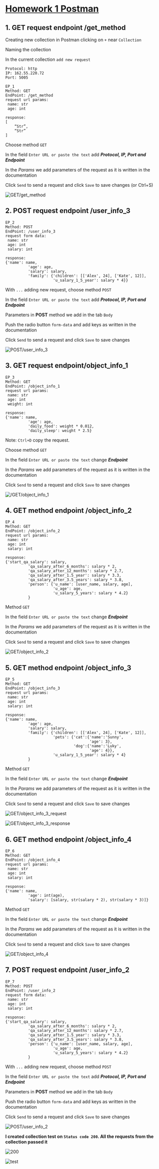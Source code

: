 # [Homework 1 Postman](https://github.com/MariaDash/Postman/blob/main/Homework/Homework1.md#homework-1-postman)
 

## 1. GET request endpoint /get_method
Creating new collection in Postman  clicking on `+` near `Collection`

Naming the collection

In the current collection `add new request`
```
Protocol: http
IP: 162.55.220.72
Port: 5005

EP_1
Method: GET
EndPoint: /get_method
request url params: 
 name: str
 age: int

response: 
[
    “Str”,
    “Str”
]

```
Choose method `GET`

In the field `Enter URL or paste the text` add ***Protocol, IP, Port and Endpoint***

In the *Params* we add parameters of the request as it is written in the documentation

Click `Send` to send a request and click `Save` to save changes (or Ctrl+S)

![GET/get_method](https://github.com/MariaDash/Postman/blob/main/Postman1_pics/Capture1.PNG)

## 2. POST request endpoint /user_info_3

```
EP_2
Method: POST
EndPoint: /user_info_3
request form data: 
 name: str
 age: int
 salary: int

response: 
{'name': name,
          'age': age,
          'salary': salary,
          'family': {'children': [['Alex', 24], ['Kate', 12]],
                     'u_salary_1_5_year': salary * 4}}

```
With `...` adding new request, choose method `POST`

In the field `Enter URL or paste the text` add ***Protocol, IP, Port and Endpoint***

Parameters in **POST** method we add in the tab `Body`

Push the radio button `form-data` and add keys as written in the documentation

Click `Send` to send a request and click `Save` to save changes

![POST/user_info_3](https://github.com/MariaDash/Postman/blob/main/Postman1_pics/Capture2.PNG)

## 3. GET request endpoint/object_info_1
```
EP_3
Method: GET
EndPoint: /object_info_1
request url params: 
 name: str
 age: int
 weight: int

response: 
{'name': name,
          'age': age,
          'daily_food': weight * 0.012,
          'daily_sleep': weight * 2.5}

```
Note: `Ctrl+D` copy the request.

Choose method `GET`

In the field `Enter URL or paste the text` change ***Endpoint***

In the *Params* we add parameters of the request as it is written in the documentation

Click `Send` to send a request and click `Save` to save changes

![/GET/object_info_1](https://github.com/MariaDash/Postman/blob/main/Postman1_pics/Capture3.PNG)

## 4. GET method endpoint /object_info_2
```
EP_4
Method: GET
EndPoint: /object_info_2
request url params: 
 name: str
 age: int
 salary: int

response: 
{'start_qa_salary': salary,
          'qa_salary_after_6_months': salary * 2,
          'qa_salary_after_12_months': salary * 2.7,
          'qa_salary_after_1.5_year': salary * 3.3,
          'qa_salary_after_3.5_years': salary * 3.8,
          'person': {'u_name': [user_name, salary, age],
                     'u_age': age,
                     'u_salary_5_years': salary * 4.2}
          }

```
Method `GET`

In the field `Enter URL or paste the text` change ***Endpoint***

In the *Params* we add parameters of the request as it is written in the documentation

Click `Send` to send a request and click `Save` to save changes

![GET/object_info_2](https://github.com/MariaDash/Postman/blob/main/Postman1_pics/Capture4.PNG)

## 5. GET method endpoint /object_info_3
```
EP_5
Method: GET
EndPoint: /object_info_3
request url params: 
 name: str
 age: int
 salary: int

response: 
{'name': name,
          'age': age,
          'salary': salary,
          'family': {'children': [['Alex', 24], ['Kate', 12]],
                     'pets': {'cat':{'name':'Sunny',
                                     'age': 3},
                              'dog':{'name':'Luky',
                                     'age': 4}},
                     'u_salary_1_5_year': salary * 4}
          }

```
Method `GET`

In the field `Enter URL or paste the text` change ***Endpoint***

In the *Params* we add parameters of the request as it is written in the documentation

Click `Send` to send a request and click `Save` to save changes

![GET/object_info_3_request](https://github.com/MariaDash/Postman/blob/main/Postman1_pics/Capture5.1.PNG)

![GET/object_info_3_response](https://github.com/MariaDash/Postman/blob/main/Postman1_pics/Capture5.2.PNG)

## 6. GET method endpoint /object_info_4
```
EP_6
Method: GET
EndPoint: /object_info_4
request url params: 
 name: str
 age: int
 salary: int

response: 
{'name': name,
          'age': int(age),
          'salary': [salary, str(salary * 2), str(salary * 3)]}
```
Method `GET`

In the field `Enter URL or paste the text` change ***Endpoint***

In the *Params* we add parameters of the request as it is written in the documentation

Click `Send` to send a request and click `Save` to save changes

![GET/object_info_4](https://github.com/MariaDash/Postman/blob/main/Postman1_pics/Capture6.PNG)

## 7.  POST request endpoint /user_info_2
```
EP_7
Method: POST
EndPoint: /user_info_2
request form data: 
 name: str
 age: int
 salary: int

response: 
{'start_qa_salary': salary,
          'qa_salary_after_6_months': salary * 2,
          'qa_salary_after_12_months': salary * 2.7,
          'qa_salary_after_1.5_year': salary * 3.3,
          'qa_salary_after_3.5_years': salary * 3.8,
          'person': {'u_name': [user_name, salary, age],
                     'u_age': age,
                     'u_salary_5_years': salary * 4.2}
          }

```
With `...` adding new request, choose method `POST`

In the field `Enter URL or paste the text` add ***Protocol, IP, Port and Endpoint***

Parameters in **POST** method we add in the tab `Body`

Push the radio button `form-data` and add keys as written in the documentation

Click `Send` to send a request and click `Save` to save changes

![POST/user_info_2](https://github.com/MariaDash/Postman/blob/main/Postman1_pics/Capture7.PNG)

**I created collection test on `Status code 200`. All the requests from the collection passed it**

![200](https://github.com/MariaDash/Postman/blob/main/Postman1_pics/Capture8.PNG)

![test](https://github.com/MariaDash/Postman/blob/main/Postman1_pics/Capture9.PNG)
